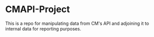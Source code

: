 # CMAPI-Project
This is a repo for manipulating data from CM's API and adjoining it to internal data for reporting purposes.
